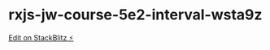 # rxjs-jw-course-5e2-interval-wsta9z

[Edit on StackBlitz ⚡️](https://stackblitz.com/edit/rxjs-jw-course-5e2-interval-wsta9z)